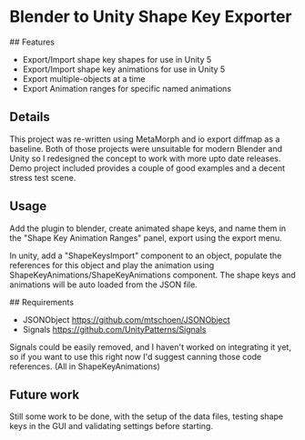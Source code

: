 # Blender to Unity Shape Key Exporter

## Features

* Export/Import shape key shapes for use in Unity 5
* Export/Import shape key animations for use in Unity 5
* Export multiple-objects at a time
* Export Animation ranges for specific named animations

## Details

This project was re-written using MetaMorph and io export diffmap as a baseline. Both of those projects were unsuitable for modern Blender and Unity so I redesigned the concept to work with more upto date releases. Demo project included provides a couple of good examples and a decent stress test scene. 

## Usage 

Add the plugin to blender, create animated shape keys, and name them in the "Shape Key Animation Ranges" panel, export using the export menu.

In unity, add a "ShapeKeysImport" component to an object, populate the references for this object and play the animation using ShapeKeyAnimations/ShapeKeyAnimations component. The shape keys and animations will be auto loaded from the JSON file.

## Requirements

* JSONObject https://github.com/mtschoen/JSONObject
* Signals https://github.com/UnityPatterns/Signals

Signals could be easily removed, and I haven't worked on integrating it yet, so if you want to use this right now I'd suggest canning those code references. (All in ShapeKeyAnimations)

## Future work

Still some work to be done, with the setup of the data files, testing shape keys in the GUI and validating settings before starting. 